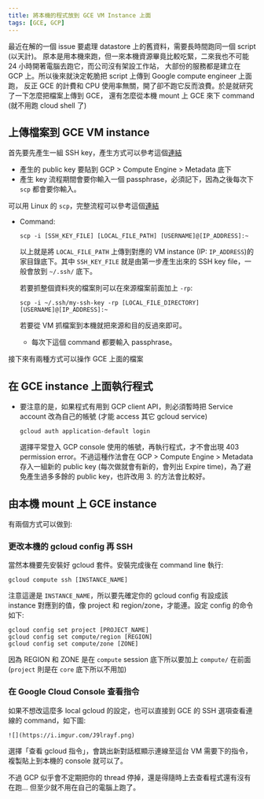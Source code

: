 ```yaml
---
title: 將本機的程式放到 GCE VM Instance 上面
tags: [GCE, GCP]
---
```


最近在解的一個 issue 要處理 datastore 上的舊資料，需要長時間跑同一個 script (以天計)。
原本是用本機來跑，但一來本機資源畢竟比較吃緊，二來我也不可能 24 小時開著電腦去跑它，而公司沒有架設工作站，
大部份的服務都是建立在 GCP 上。所以後來就決定乾脆把 script 上傳到 Google compute engineer 上面跑，
反正 GCE 的計費和 CPU 使用率無關，開了卻不跑它反而浪費。於是就研究了一下怎麼把檔案上傳到 GCE，
還有怎麼從本機 mount 上 GCE 來下 command (就不用跑 cloud shell 了)

## 上傳檔案到 GCE VM instance
首先要先產生一組 SSH key，產生方式可以參考這個[連結](https://cloud.google.com/compute/docs/instances/adding-removing-ssh-keys#createsshkeys)
- 產生的 public key 要貼到 GCP > Compute Engine > Metadata 底下
- 產生 key 流程期間會要你輸入一個 passphrase，必須記下，因為之後每次下 `scp` 都會要你輸入。

可以用 Linux 的 `scp`，完整流程可以參考這個[連結](https://cloud.google.com/compute/docs/instances/transfer-files#scp)
- Command:

    ```
    scp -i [SSH_KEY_FILE] [LOCAL_FILE_PATH] [USERNAME]@[IP_ADDRESS]:~
    ```

    以上就是將 `LOCAL_FILE_PATH` 上傳到對應的 VM instance (IP: `IP_ADDRESS`)的家目錄底下。其中 `SSH_KEY_FILE` 就是由第一步產生出來的 SSH key file，一般會放到 `~/.ssh/` 底下。

    若要抓整個資料夾的檔案則可以在來源檔案前面加上 `-rp`:

    ```
    scp -i ~/.ssh/my-ssh-key -rp [LOCAL_FILE_DIRECTORY] [USERNAME]@[IP_ADDRESS]:~
    ```

    若要從 VM 抓檔案到本機就把來源和目的反過來即可。
    - 每次下這個 command 都要輸入 passphrase。

接下來有兩種方式可以操作 GCE 上面的檔案
  
## 在 GCE instance 上面執行程式
- 要注意的是，如果程式有用到 GCP client API，則必須暫時把 Service account 改為自己的帳號 (才能 access 其它 gcloud service)

  ```
  gcloud auth application-default login
  ```
  
  選擇平常登入 GCP console 使用的帳號，再執行程式，才不會出現 403 permission error。不過這種作法會在 GCP > Compute Engine > Metadata 存入一組新的 public key (每次做就會有新的，會列出 Expire time)，為了避免產生過多多餘的 public key，也許改用 3. 的方法會比較好。

## 由本機 mount 上 GCE instance
有兩個方式可以做到:

### 更改本機的 gcloud config 再 SSH

  當然本機要先安裝好 gcloud 套件。安裝完成後在 command line 執行:

  ```
  gcloud compute ssh [INSTANCE_NAME]
  ```
  
  注意這邊是 `INSTANCE_NAME`，所以要先確定你的 gcloud config 有設成該 instance 對應到的值，像
  project 和 region/zone，才能連。設定 config 的命令如下:

  ```
  gcloud config set project [PROJECT_NAME]
  gcloud config set compute/region [REGION]
  gcloud config set compute/zone [ZONE]
  ```

  因為 REGION 和 ZONE 是在 `compute` session 底下所以要加上 `compute/` 在前面 (`project` 則是在 `core` 底下所以不用加)

### 在 Google Cloud Console 查看指令
  如果不想改這麼多 local gcloud 的設定，也可以直接到 GCE 的 SSH 選項查看連線的 command，如下圖:

    ![](https://i.imgur.com/J9lrayf.png)

  選擇「查看 gcloud 指令」，會跳出新對話框顯示連線至這台 VM 需要下的指令，複製貼上到本機的 console 就可以了。


不過 GCP 似乎會不定期把你的 thread 停掉，還是得隨時上去查看程式還有沒有在跑...
但至少就不用在自己的電腦上跑了。